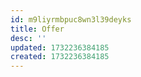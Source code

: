 ```yaml
---
id: m9liyrmbpuc8wn3l39deyks
title: Offer
desc: ''
updated: 1732236384185
created: 1732236384185
---
```


